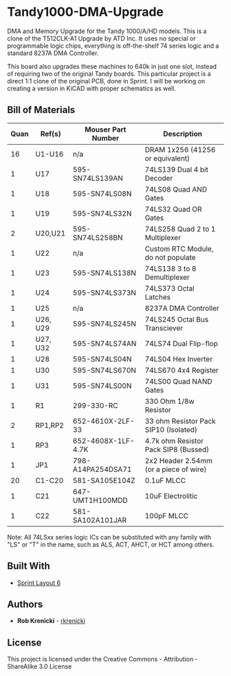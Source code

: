 # Tandy1000-DMA-Upgrade
 DMA and Memory Upgrade for the Tandy 1000/A/HD models.  This is a clone of the T512CLK-A1 Upgrade by ATD Inc.  It uses no special or programmable logic chips, everything is off-the-shelf 74 series logic and a standard 8237A DMA Controller.
 
 This board also upgrades these machines to 640k in just one slot, instead of requiring two of the original Tandy boards.  This particular project is a direct 1:1 clone of the original PCB, done in Sprint.   I will be working on creating a version in KiCAD with proper schematics as well.
 
 ## Bill of Materials
|Quan |Ref(s)        |Mouser Part Number  |Description                                                     
|-----|--------------|--------------------|----------------------------------------------------------------
| 16  |U1-U16        |n/a                 |DRAM 1x256  (41256 or equivalent)
| 1   |U17           |595-SN74LS139AN     |74LS139 Dual 4 bit Decoder
| 1   |U18           |595-SN74LS08N       |74LS08 Quad AND Gates
| 1   |U19           |595-SN74LS32N       |74LS32 Quad OR Gates
| 2   |U20,U21       |595-SN74LS258BN     |74LS258 Quad 2 to 1 Multiplexer
| 1   |U22           |n/a                 |Custom RTC Module, do not populate
| 1   |U23           |595-SN74LS138N      |74LS138 3 to 8 Demultiplexer
| 1   |U24           |595-SN74LS373N      |74LS373 Octal Latches
| 1   |U25           |n/a                 |8237A DMA Controller
| 1   |U26, U29      |595-SN74LS245N      |74LS245 Octal Bus Transciever
| 1   |U27, U32      |595-SN74LS74AN      |74LS74 Dual Flip-flop
| 1   |U28           |595-SN74LS04N       |74LS04 Hex Inverter
| 1   |U30           |595-SN74LS670N      |74LS670 4x4 Register
| 1   |U31           |595-SN74LS00N       |74LS00 Quad NAND Gates
| 1   |R1            |299-330-RC          |330 Ohm 1/8w Resistor
| 2   |RP1,RP2       |652-4610X-2LF-33    |33 ohm Resistor Pack SIP10 (Isolated)
| 1   |RP3           |652-4608X-1LF-4.7K  |4.7k ohm Resistor Pack SIP8 (Bussed)
| 1   |JP1           |798-A14PA254DSA71   |2x2 Header 2.54mm (or a piece of wire)
| 20  |C1-C20        |581-SA105E104Z      |0.1uF MLCC
| 1   |C21           |647-UMT1H100MDD     |10uF Electrolitic
| 1   |C22           |581-SA102A101JAR    |100pF MLCC

Note:	All 74LSxx series logic ICs can be substituted with any family with "LS" or "T" in the name, such as ALS, ACT, AHCT, or HCT among others.


## Built With

* [Sprint Layout 6](https://www.electronic-software-shop.com/lng/en/electronic-software/sprint-layout-60.html?language=en)

## Authors

* **Rob Krenicki** - [rkrenicki](https://github.com/rkrenicki)

## License

This project is licensed under the Creative Commons - Attribution - ShareAlike 3.0 License